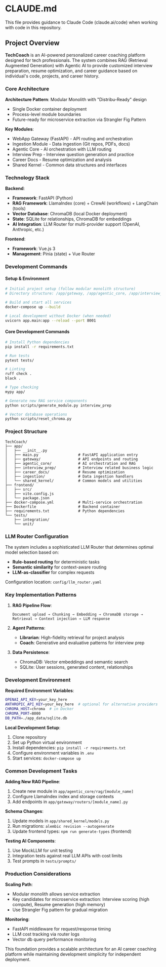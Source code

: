 # CLAUDE.md

This file provides guidance to Claude Code (claude.ai/code) when working with code in this repository.

## Project Overview

**TechCoach** is an AI-powered personalized career coaching platform designed for tech professionals. The system combines RAG (Retrieval Augmented Generation) with Agentic AI to provide customized interview preparation, resume optimization, and career guidance based on individual's code, projects, and career history.

### Core Architecture

**Architecture Pattern**: Modular Monolith with "Distribu-Ready" design
- Single Docker container deployment
- Process-level module boundaries
- Future-ready for microservice extraction via Strangler Fig Pattern

**Key Modules**:
- WebApp Gateway (FastAPI) - API routing and orchestration
- Ingestion Module - Data ingestion (Git repos, PDFs, docs)
- Agentic Core - AI orchestration with LLM routing
- Interview Prep - Interview question generation and practice
- Career Docs - Resume optimization and analysis
- Shared Kernel - Common data structures and interfaces

### Technology Stack

**Backend**:
- **Framework**: FastAPI (Python)
- **RAG Framework**: LlamaIndex (core) + CrewAI (workflows) + LangChain (tools)
- **Vector Database**: ChromaDB (local Docker deployment)
- **State**: SQLite for relationships, ChromaDB for embeddings
- **AI Integration**: LLM Router for multi-provider support (OpenAI, Anthropic, etc.)

**Frontend**:
- **Framework**: Vue.js 3
- **Management**: Pinia (state) + Vue Router

### Development Commands

#### Setup & Environment
```bash
# Initial project setup (follow modular monolith structure)
# Directory structure: /app/gateway, /app/agentic_core, /app/interview_prep, etc.

# Build and start all services
docker-compose up --build

# Local development without Docker (when needed)
uvicorn app.main:app --reload --port 8001
```

#### Core Development Commands
```bash
# Install Python dependencies
pip install -r requirements.txt

# Run tests
pytest tests/

# Linting
ruff check .
black .

# Type checking
mypy app/

# Generate new RAG service components
python scripts/generate_module.py interview_prep

# Vector database operations
python scripts/reset_chroma.py
```

### Project Structure

```
TechCoach/
├── app/
│   ├── __init__.py
│   ├── main.py                  # FastAPI application entry
│   ├── gateway/                 # API endpoints and routing
│   ├── agentic_core/            # AI orchestration and RAG
│   ├── interview_prep/          # Interview related business logic
│   ├── career_docs/             # Resume optimization
│   ├── ingestion/               # Data ingestion handlers
│   └── shared_kernel/           # Common models and utilities
├── frontend/
│   ├── src/
│   ├── vite.config.js
│   └── package.json
├── docker-compose.yml           # Multi-service orchestration
├── Dockerfile                   # Backend container
├── requirements.txt             # Python dependencies
└── tests/
    ├── integration/
    └── unit/
```

### LLM Router Configuration

The system includes a sophisticated LLM Router that determines optimal model selection based on:
- **Rule-based routing** for deterministic tasks
- **Semantic similarity** for context-aware routing
- **LLM-as-classifier** for complex requests

Configuration location: `config/llm_router.yaml`

### Key Implementation Patterns

1. **RAG Pipeline Flow**: 
   ```
   Document upload → Chunking → Embedding → ChromaDB storage → Retrieval → Context injection → LLM response
   ```

2. **Agent Patterns**:
   - **Librarian**: High-fidelity retrieval for project analysis
   - **Coach**: Generative and evaluative patterns for interview prep

3. **Data Persistence**:
   - ChromaDB: Vector embeddings and semantic search
   - SQLite: User sessions, generated content, relationships

### Development Environment

**Required Environment Variables**:
```bash
OPENAI_API_KEY=your_key_here
ANTHROPIC_API_KEY=your_key_here  # optional for alternative providers
CHROMA_HOST=chroma  # in Docker
CHROMA_PORT=8000
DB_PATH=./app_data/sqlite.db
```

**Local Development Setup**:
1. Clone repository
2. Set up Python virtual environment
3. Install dependencies: `pip install -r requirements.txt`
4. Configure environment variables in `.env`
5. Start services: `docker-compose up`

### Common Development Tasks

**Adding New RAG Pipeline**:
1. Create new module in `app/agentic_core/rag/[module_name]`
2. Configure LlamaIndex index and storage contexts
3. Add endpoints in `app/gateway/routers/[module_name].py`

**Schema Changes**:
1. Update models in `app/shared_kernel/models.py`
2. Run migrations: `alembic revision --autogenerate`
3. Update frontend types: `npm run generate-types` (frontend)

**Testing AI Components**:
1. Use MockLLM for unit testing
2. Integration tests against real LLM APIs with cost limits
3. Test prompts in `tests/prompts/`

### Production Considerations

**Scaling Path**:
- Modular monolith allows service extraction
- Key candidates for microservice extraction: Interview scoring (high compute), Resume generation (high memory)
- Use Strangler Fig pattern for gradual migration

**Monitoring**:
- FastAPI middleware for request/response timing
- LLM cost tracking via router logs
- Vector db query performance monitoring

This foundation provides a scalable architecture for an AI career coaching platform while maintaining development simplicity for independent deployment.